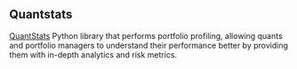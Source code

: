 ## Quantstats
[QuantStats](https://github.com/ranaroussi/quantstats) Python library that performs portfolio profiling, allowing quants and portfolio managers to understand their performance better by providing them with in-depth analytics and risk metrics.